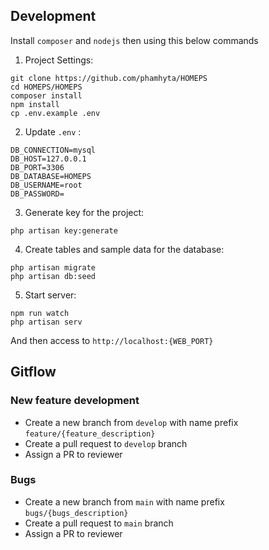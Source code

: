 ## Development

Install `composer` and `nodejs` then using this below commands

1. Project Settings:
```
git clone https://github.com/phamhyta/HOMEPS
cd HOMEPS/HOMEPS
composer install
npm install 
cp .env.example .env
```
2. Update `.env` :

```
DB_CONNECTION=mysql          
DB_HOST=127.0.0.1            
DB_PORT=3306                 
DB_DATABASE=HOMEPS       
DB_USERNAME=root             
DB_PASSWORD=   
```
3. Generate key for the project:
```
php artisan key:generate
```
4. Create tables and sample data for the database:
```
php artisan migrate
php artisan db:seed
```
5. Start server:
```
npm run watch
php artisan serv
```
And then access to `http://localhost:{WEB_PORT}`

## Gitflow

### New feature development

-   Create a new branch from `develop` with name prefix `feature/{feature_description}`
-   Create a pull request to `develop` branch
-   Assign a PR to reviewer

### Bugs

-   Create a new branch from `main` with name prefix `bugs/{bugs_description}`
-   Create a pull request to `main` branch
-   Assign a PR to reviewer
